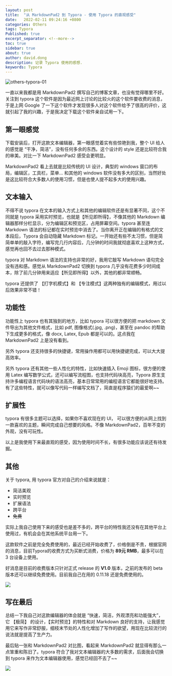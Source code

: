 ```yaml
---
layout: post
title:  "从 MarkdownPad2 到 Typora - 使用 Typora 的直观感受"
date:   2022-02-11 09:24:16 +0800
categories: Others
tags: Typora
Published: true
excerpt_separator: <!--more-->
toc: true
sidebar: true
about: true
author: david.dong
description: 记录 Typora 使用的感想. 
keywords: Typora
---
```

<img src="{{site.baseurl}}\assets\image\others-typora-01.jpeg" alt="others-typora-01" style="zoom:100%;" />

一直以来我都是用 MarkdownPad2 撰写自己的博客文章，也没有觉得哪里不好。关注到 typora 这个软件是因为最近网上讨论的比较火的这个软件要收费的消息，于是上网 Google 了一下这个软件才发现很多人对这个软件给予了很高的评价，这就引起了我的兴趣，于是我决定下载这个软件亲自试用一下。<!--more-->



## 第一眼感觉  

下载安装后，打开这款文本编辑器，第一眼感觉着实有些惊艳到我，整个 UI 给人的感觉是 “干净，简洁”，没有任何多余的东西。这个设计的 style 还是比较符合我的审美。对比一下 MarkdownPad2 感受会更明显。

MarkdownPad2 看上去就是比较传统的 UI 设计，典型的 windows 窗口的布局，编辑区，工具栏，菜单... 和其他的 windows 软件没有多大的区别，当然好处是这比较符合大多数人的使用习惯，但是也使人提不起多大的使用兴趣。



## 文本输入

不得不说 typora 在文本的输入方式上和其他的编辑软件还是有显著不同，这个不同就是 typora 采用实时预览，也就是【所见即所得】，不像其他的 Markdown 编辑器那样分栏显示，分为编辑区和预览区，占用屏幕空间。typora 甚至连 Markdown 语法的标记都在实时预览中消去了。当你离开正在编辑的有格式的文本段后，Typora 会自动隐藏 Markdown 标记。一开始还有些不太习惯，但是简简单单的敲入字符，编写完几行内容后，几分钟的时间我就彻底喜欢上这种方式，感觉再也回不去过去那种模式。

typora 对 Markdown 语法的支持也非常的好，我用它敲写 Markdown 语句完全没有违和感。感觉从 MarkdownPad2 切换到 typora 几乎没有花费多少时间成本，除了前几分钟用来适应【所见即所得】以外，其他的都非常顺畅。

typora 还提供了 【打字机模式】和 【专注模式】这两种独有的编辑模式，用过以后效果非常不错！



## 功能性

功能性上 typora 也有其独到的地方，比如 typora 可以很方便的把 markdown 文件导出为其他文件格式，比如 pdf, 图像格式(.jpg, .png)，甚至在 pandoc 的帮助下生成更多的格式，像 docx, Latex, Epub 都是可以的。这点我在 MarkdownPad2 上是没有看到。

另外 typora 还支持很多的快捷键，常用操作用都可以用快捷键完成，可以大大提高效率。

另外 typora 还有其他一些人性化的特性，比如快速插入 Emoji 图标，很方便的使用 Latex 编写数学公式，还可以编写流程图，也支持代码块高亮，Typora 原生支持许多编程语言代码块的语法高亮，基本日常常用的编程语言它都能很好地支持。 有了这些特性，就可以像写代码一样编写文档了，简直是程序猿们的最爱啊~~



## 扩展性

typora 有很多主题可以选择，如果你不喜欢现在的 UI， 可以很方便的从网上找到一款喜欢的主题，瞬间完成自己想要的风格。不像 MarkdownPad2，百年不变的外观，没有可玩性。

以上是我使用下来最直观的感受，因为使用时间不长，有很多功能应该说还有待发掘。



## 其他

关于 typora, 用 typora 官方对自己的介绍来说就是：

+ 简洁美观
+ 实时预览
+ 扩展语法
+ 跨平台
+ ~~免费~~

实际上我自己使用下来的感受也是差不多的，跨平台的特性我还没有在其他平台上使用过，有机会会在其他系统平台用一下。

这款软件之前是完全免费使用的，最近已经开始收费了，价格倒是不贵，根据官网的消息，目前Typora的收费方式为买断式消费，价格为 **89元 RMB**，最多可以在 3 台设备上使用。

好消息是目前的收费版本只针对正式 release 的 **V1.0** 版本，之前的发布的 beta 版本还可以继续免费使用。目前我自己在用的 0.11.18 还是免费使用的。

![]({{site.baseurl}}\assets\image\others-typora-02.jpeg)



## 写在最后

总结一下我自己对这款编辑器的体会就是 “快速，简洁，外观漂亮和功能强大”，它 【极简】 的设计，【实时预览】的特性和对 Markdown 良好的支持，让我感觉用它来写作非常舒服，细枝末节处的人性化增加了写作的欲望，用现在比较流行的说法就是提高了生产力。

最后贴一张和 MarkdownPad2 对比图，看起来 MarkdownPad2 就显得有那么一点笨重和陈旧了。typora 符合了我对文本编辑器的大多数的需求，后面我会切换到 typora 来作为文本编辑器使用，感觉已经回不去了~~

![]({{site.baseurl}}\assets\image\others-typora-03.png)




